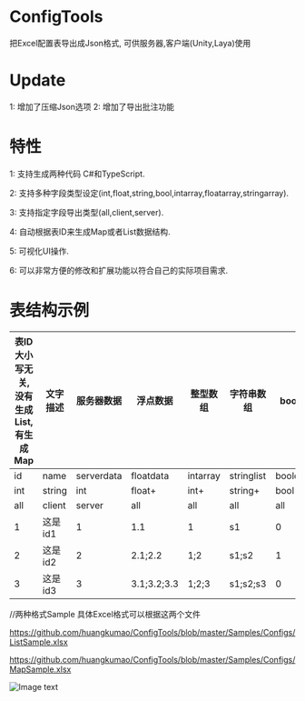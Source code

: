 # ConfigTools
把Excel配置表导出成Json格式, 可供服务器,客户端(Unity,Laya)使用

# Update
1: 增加了压缩Json选项
2: 增加了导出批注功能

# 特性
1: 支持生成两种代码 C#和TypeScript.

2: 支持多种字段类型设定(int,float,string,bool,intarray,floatarray,stringarray).

3: 支持指定字段导出类型(all,client,server).

4: 自动根据表ID来生成Map或者List数据结构.

5: 可视化UI操作.

6: 可以非常方便的修改和扩展功能以符合自己的实际项目需求.


# 表结构示例
|表ID大小写无关,没有生成List,有生成Map|文字描述|服务器数据|浮点数据|整型数组|字符串数组|bool值|
|-------| --------| ------- | ------ | ------- | -------| ------- |
|id|name|serverdata|floatdata|intarray|stringlist|booldata|
|int	|string	|int	|float+	|int+|	string+	|bool|
|all	|client|	server	|all|	all|	all	|all|
|1|	这是id1|	1|	1.1|	1|	s1|	0|
|2|	这是id2|	2|	2.1;2.2|	1;2|	s1;s2	|1|
|3|	这是id3|	3|	3.1;3.2;3.3|	1;2;3|	s1;s2;s3	|0|

//两种格式Sample 具体Excel格式可以根据这两个文件

https://github.com/huangkumao/ConfigTools/blob/master/Samples/Configs/ListSample.xlsx

https://github.com/huangkumao/ConfigTools/blob/master/Samples/Configs/MapSample.xlsx


![Image text](https://github.com/huangkumao/ConfigTools/blob/master/ConfigTools.png)

